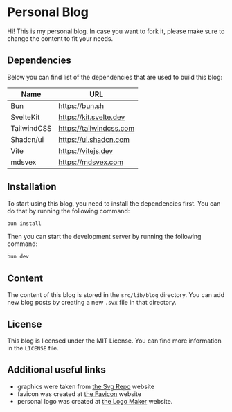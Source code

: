 # Personal Blog

Hi! This is my personal blog. In case you want to fork it, please make sure to change the content to fit your needs.

## Dependencies

Below you can find list of the dependencies that are used to build this blog:

| Name        | URL                     |
|-------------|-------------------------|
| Bun         | https://bun.sh          |
| SvelteKit   | https://kit.svelte.dev  |
| TailwindCSS | https://tailwindcss.com |
| Shadcn/ui   | https://ui.shadcn.com   |
| Vite        | https://vitejs.dev      |
| mdsvex      | https://mdsvex.com      |

## Installation

To start using this blog, you need to install the dependencies first. You can do that by running the following command:

```bash
bun install
```

Then you can start the development server by running the following command:

```bash
bun dev
```

## Content

The content of this blog is stored in the `src/lib/blog` directory. You can add new blog posts by creating a new `.svx` file in that directory.

## License

This blog is licensed under the MIT License. You can find more information in the `LICENSE` file.

## Additional useful links

- graphics were taken from [the Svg Repo](https://www.svgrepo.com/) website
- favicon was created at [the Favicon](https://favicon.io/) website
- personal logo was created at [the Logo Maker](https://www.adobe.com/express/create/logo) website.
